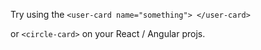 Try using the 
`<user-card name="something"> </user-card>`

or `<circle-card>` on your React / Angular projs.